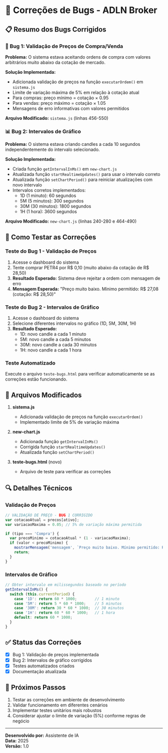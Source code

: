 # 🔧 Correções de Bugs - ADLN Broker

## 📋 Resumo dos Bugs Corrigidos

### 🐛 Bug 1: Validação de Preços de Compra/Venda
**Problema:** O sistema estava aceitando ordens de compra com valores arbitrários muito abaixo da cotação de mercado.

**Solução Implementada:**
- Adicionada validação de preços na função `executarOrdem()` em `sistema.js`
- Limite de variação máxima de 5% em relação à cotação atual
- Para compras: preço mínimo = cotação × 0.95
- Para vendas: preço máximo = cotação × 1.05
- Mensagens de erro informativas com valores permitidos

**Arquivo Modificado:** `sistema.js` (linhas 456-550)

### 📊 Bug 2: Intervalos de Gráfico
**Problema:** O sistema estava criando candles a cada 10 segundos independentemente do intervalo selecionado.

**Solução Implementada:**
- Criada função `getIntervalInMs()` em `new-chart.js`
- Atualizada função `startRealtimeUpdates()` para usar o intervalo correto
- Atualizada função `setChartPeriod()` para reiniciar atualizações com novo intervalo
- Intervalos corretos implementados:
  - 1D (1 minuto): 60 segundos
  - 5M (5 minutos): 300 segundos
  - 30M (30 minutos): 1800 segundos
  - 1H (1 hora): 3600 segundos

**Arquivo Modificado:** `new-chart.js` (linhas 240-280 e 464-490)

## 🧪 Como Testar as Correções

### Teste do Bug 1 - Validação de Preços
1. Acesse o dashboard do sistema
2. Tente comprar PETR4 por R$ 0,10 (muito abaixo da cotação de R$ 28,50)
3. **Resultado Esperado:** Sistema deve rejeitar a ordem com mensagem de erro
4. **Mensagem Esperada:** "Preço muito baixo. Mínimo permitido: R$ 27,08 (cotação: R$ 28,50)"

### Teste do Bug 2 - Intervalos de Gráfico
1. Acesse o dashboard do sistema
2. Selecione diferentes intervalos no gráfico (1D, 5M, 30M, 1H)
3. **Resultado Esperado:** 
   - 1D: novo candle a cada 1 minuto
   - 5M: novo candle a cada 5 minutos
   - 30M: novo candle a cada 30 minutos
   - 1H: novo candle a cada 1 hora

### Teste Automatizado
Execute o arquivo `teste-bugs.html` para verificar automaticamente se as correções estão funcionando.

## 📁 Arquivos Modificados

1. **sistema.js**
   - Adicionada validação de preços na função `executarOrdem()`
   - Implementado limite de 5% de variação máxima

2. **new-chart.js**
   - Adicionada função `getIntervalInMs()`
   - Corrigida função `startRealtimeUpdates()`
   - Atualizada função `setChartPeriod()`

3. **teste-bugs.html** (novo)
   - Arquivo de teste para verificar as correções

## 🔍 Detalhes Técnicos

### Validação de Preços
```javascript
// VALIDAÇÃO DE PREÇO - BUG 1 CORRIGIDO
var cotacaoAtual = precos[ativo];
var variacaoMaxima = 0.05; // 5% de variação máxima permitida

if (tipo === 'Compra') {
  var precoMinimo = cotacaoAtual * (1 - variacaoMaxima);
  if (valor < precoMinimo) {
    mostrarMensagem('mensagem', `Preço muito baixo. Mínimo permitido: R$ ${precoMinimo.toFixed(2)} (cotação: R$ ${cotacaoAtual.toFixed(2)})`, 'error');
    return;
  }
}
```

### Intervalos de Gráfico
```javascript
// Obter intervalo em milissegundos baseado no período
getIntervalInMs() {
  switch (this.currentPeriod) {
    case '1D': return 60 * 1000;        // 1 minuto
    case '5M': return 5 * 60 * 1000;    // 5 minutos
    case '30M': return 30 * 60 * 1000;  // 30 minutos
    case '1H': return 60 * 60 * 1000;   // 1 hora
    default: return 60 * 1000;
  }
}
```

## ✅ Status das Correções

- [x] Bug 1: Validação de preços implementada
- [x] Bug 2: Intervalos de gráfico corrigidos
- [x] Testes automatizados criados
- [x] Documentação atualizada

## 🚀 Próximos Passos

1. Testar as correções em ambiente de desenvolvimento
2. Validar funcionamento em diferentes cenários
3. Implementar testes unitários mais robustos
4. Considerar ajustar o limite de variação (5%) conforme regras de negócio

---

**Desenvolvido por:** Assistente de IA  
**Data:** 2025  
**Versão:** 1.0
